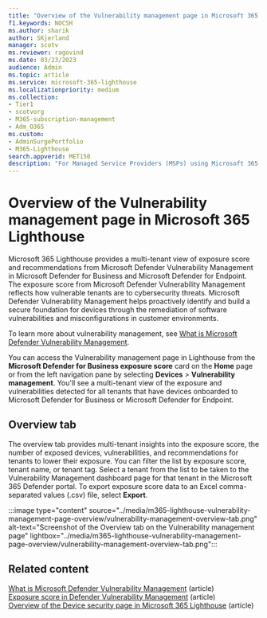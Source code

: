 ```yaml
---
title: "Overview of the Vulnerability management page in Microsoft 365 Lighthouse"
f1.keywords: NOCSH
ms.author: sharik
author: SKjerland
manager: scotv
ms.reviewer: ragovind
ms.date: 03/23/2023
audience: Admin
ms.topic: article
ms.service: microsoft-365-lighthouse
ms.localizationpriority: medium
ms.collection:
- Tier1
- scotvorg
- M365-subscription-management
- Adm_O365
ms.custom:
- AdminSurgePortfolio
- M365-Lighthouse                         
search.appverid: MET150
description: "For Managed Service Providers (MSPs) using Microsoft 365 Lighthouse, learn about the Vulnerability management page."
---
```


# Overview of the Vulnerability management page in Microsoft 365 Lighthouse

Microsoft 365 Lighthouse provides a multi-tenant view of exposure score and recommendations from Microsoft Defender Vulnerability Management in Microsoft Defender for Business and Microsoft Defender for Endpoint. The exposure score from Microsoft Defender Vulnerability Management reflects how vulnerable tenants are to cybersecurity threats. Microsoft Defender Vulnerability Management helps proactively identify and build a secure foundation for devices through the remediation of software vulnerabilities and misconfigurations in customer environments.

To learn more about vulnerability management, see [What is Microsoft Defender Vulnerability Management](/microsoft-365/security/defender-vulnerability-management/defender-vulnerability-management).

You can access the Vulnerability management page in Lighthouse from the **Microsoft Defender for Business exposure score** card on the **Home** page or from the left navigation pane by selecting **Devices** > **Vulnerability management**. You'll see a multi-tenant view of the exposure and vulnerabilities detected for all tenants that have devices onboarded to Microsoft Defender for Business or Microsoft Defender for Endpoint.

## Overview tab

The overview tab provides multi-tenant insights into the exposure score, the number of exposed devices, vulnerabilities, and recommendations for tenants to lower their exposure. You can filter the list by exposure score, tenant name, or tenant tag. Select a tenant from the list to be taken to the Vulnerability Management dashboard page for that tenant in the Microsoft 365 Defender portal. To export exposure score data to an Excel comma-separated values (.csv) file, select **Export**.

:::image type="content" source="../media/m365-lighthouse-vulnerability-management-page-overview/vulnerability-management-overview-tab.png" alt-text="Screenshot of the Overview tab on the Vulnerability management page" lightbox="../media/m365-lighthouse-vulnerability-management-page-overview/vulnerability-management-overview-tab.png":::

## Related content

[What is Microsoft Defender Vulnerability Management](/microsoft-365/security/defender-vulnerability-management/defender-vulnerability-management) (article)\
[Exposure score in Defender Vulnerability Management](/microsoft-365/security/defender-vulnerability-management/tvm-exposure-score) (article)\
[Overview of the Device security page in Microsoft 365 Lighthouse](/microsoft-365/lighthouse/m365-lighthouse-device-security-overview) (article)

